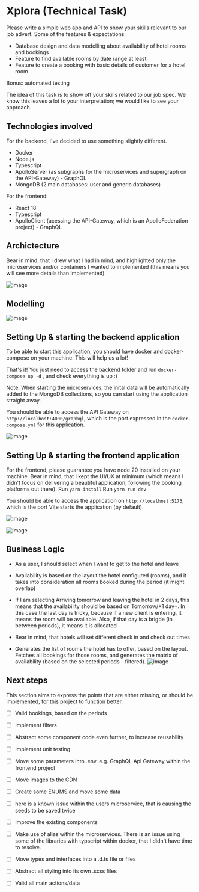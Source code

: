 # Xplora (Technical Task)

Please write a simple web app and API to show your skills relevant to our job advert.
Some of the features & expectations:

* Database design and data modelling about availability of hotel rooms and bookings
* Feature to find available rooms by date range at least
* Feature to create a booking with basic details of customer for a hotel room

Bonus: automated testing

The idea of this task is to show off your skills related to our job spec. We know this leaves a
lot to your interpretation; we would like to see your approach.


## Technologies involved

For the backend, I've decided to use something slightly different.
* Docker
* Node.js
* Typescript
* ApolloServer (as subgraphs for the microservices and supergraph on the API-Gateway) - GraphQL
* MongoDB (2 main databases: user and generic databases)

For the frontend:
* React 18
* Typescript
* ApolloClient (acessing the API-Gateway, which is an ApolloFederation project) - GraphQL


## Archictecture

Bear in mind, that I drew what I had in mind, and highlighted only the microservices and/or containers I wanted to implemented (this means you will see more details than implemented).

![image](https://github.com/giliard1984/xplora/assets/22618819/d251b378-feef-44b3-a01a-8fd65d321d71)


## Modelling

![image](https://github.com/giliard1984/xplora/assets/22618819/2c61091c-7f7e-4aa4-9652-1be8f79b3118)


## Setting Up & starting the backend application

To be able to start this application, you should have docker and docker-compose on your machine. This will help us a lot!

That's it! You just need to access the backend folder and run `docker-compose up -d` , and check everything is up :)

Note: When starting the microservices, the inital data will be automatically added to the MongoDB collections, so you can start using the application straight away.

You should be able to access the API Gateway on `http://localhost:4000/graphql`, which is the port expressed in the `docker-compose.yml` for this application.

![image](https://github.com/giliard1984/xplora/assets/22618819/183e28b5-269d-49b8-9ecf-6cf45f58e562)


## Setting Up & starting the frontend application

For the frontend, please guarantee you have node 20 installed on your machine. Bear in mind, that I kept the UI/UX at minimum (which means I didn't focus on delivering a beautiful application, following the booking platforms out there).
Run `yarn install`
Run `yarn run dev`

You should be able to access the application on `http://localhost:5173`, which is the port Vite starts the application (by default).

![image](https://github.com/giliard1984/xplora/assets/22618819/aace907a-f844-4593-9411-ab6d6c99eb04)

![image](https://github.com/giliard1984/xplora/assets/22618819/f03eec6e-5fce-46b4-a4b2-6fbf4ec4938c)


## Business Logic

* As a user, I should select when I want to get to the hotel and leave
* Availability is based on the layout the hotel configured (rooms), and it takes into consideration all rooms booked during the period (it might overlap)
* If I am selecting Arriving tomorrow and leaving the hotel in 2 days, this means that the availability should be based on Tomorrow/+1 day+. In this case the last day is tricky, because if a new client is entering, it means the room will be available. Also, if that day is a brigde (in between periods), it means it is allocated
* Bear in mind, that hotels will set different check in and check out times

* Generates the list of rooms the hotel has to offer, based on the layout. Fetches all bookings for those rooms, and generates the matrix of availability (based on the selected periods - filtered).
![image](https://github.com/giliard1984/xplora/assets/22618819/5afb07b7-7e6b-44c1-b8b8-57a37a9932e0)



## Next steps

This section aims to express the points that are either missing, or should be implemented, for this project to function better.

* [ ] Valid bookings, based on the periods
* [ ] Implement filters
* [ ] Abstract some component code even further, to increase reusability
* [ ] Implement unit testing
* [ ] Move some parameters into .env. e.g. GraphQL Api Gateway within the frontend project
* [ ] Move images to the CDN
* [ ] Create some ENUMS and move some data
* [ ] here is a known issue within the users microservice, that is causing the seeds to be saved twice
* [ ] Improve the existing components
* [ ] Make use of alias within the microservices. There is an issue using some of the libraries with typscript within docker, that I didn't have time to resolve.
* [ ] Move types and interfaces into a .d.ts file or files
* [ ] Abstract all styling into its own .scss files
* [ ] Valid all main actions/data


